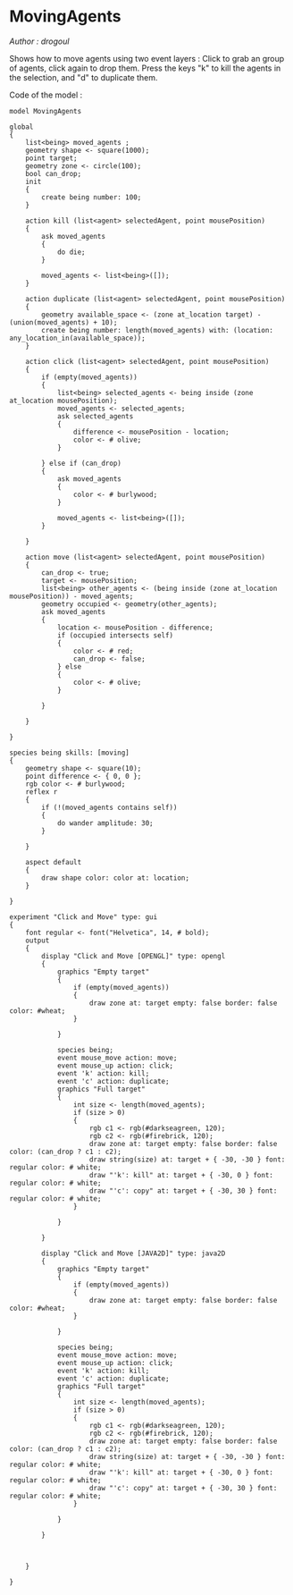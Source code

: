 [//]: # (keyword|operator_at_location)
[//]: # (keyword|operator_union)
[//]: # (keyword|operator_inside)
[//]: # (keyword|operator_intersects)
[//]: # (keyword|operator_contains)
[//]: # (keyword|operator_font)
[//]: # (keyword|statement_event)
[//]: # (keyword|constant_#burlywood)
[//]: # (keyword|constant_#olive)
[//]: # (keyword|constant_#bold)
[//]: # (keyword|constant_#wheat)
[//]: # (keyword|constant_#darkseagreen)
[//]: # (keyword|constant_#firebrick)
[//]: # (keyword|type_font)
[//]: # (keyword|concept_gui)
# MovingAgents


_Author : drogoul_

Shows how to move agents using two event layers : 
Click to grab an group of agents, click again to drop them. Press the keys "k" to kill the agents in the selection, and "d" to duplicate them.


Code of the model : 

```
model MovingAgents

global
{
	list<being> moved_agents ;
	geometry shape <- square(1000);
	point target;
	geometry zone <- circle(100);
	bool can_drop;
	init
	{
		create being number: 100;
	}

	action kill (list<agent> selectedAgent, point mousePosition)
	{
		ask moved_agents
		{
			do die;
		}

		moved_agents <- list<being>([]);
	}

	action duplicate (list<agent> selectedAgent, point mousePosition)
	{
		geometry available_space <- (zone at_location target) - (union(moved_agents) + 10);
		create being number: length(moved_agents) with: (location: any_location_in(available_space));
	}

	action click (list<agent> selectedAgent, point mousePosition)
	{
		if (empty(moved_agents))
		{
			list<being> selected_agents <- being inside (zone at_location mousePosition);
			moved_agents <- selected_agents;
			ask selected_agents
			{
				difference <- mousePosition - location;
				color <- # olive;
			}

		} else if (can_drop)
		{
			ask moved_agents
			{
				color <- # burlywood;
			}

			moved_agents <- list<being>([]);
		}

	}

	action move (list<agent> selectedAgent, point mousePosition)
	{
		can_drop <- true;
		target <- mousePosition;
		list<being> other_agents <- (being inside (zone at_location mousePosition)) - moved_agents;
		geometry occupied <- geometry(other_agents);
		ask moved_agents
		{
			location <- mousePosition - difference;
			if (occupied intersects self)
			{
				color <- # red;
				can_drop <- false;
			} else
			{
				color <- # olive;
			}

		}

	}

}

species being skills: [moving]
{
	geometry shape <- square(10);
	point difference <- { 0, 0 };
	rgb color <- # burlywood;
	reflex r
	{
		if (!(moved_agents contains self))
		{
			do wander amplitude: 30;
		}

	}

	aspect default
	{
		draw shape color: color at: location;
	}

}

experiment "Click and Move" type: gui
{
	font regular <- font("Helvetica", 14, # bold);
	output
	{
		display "Click and Move [OPENGL]" type: opengl
		{
			graphics "Empty target" 
			{
				if (empty(moved_agents))
				{
					draw zone at: target empty: false border: false color: #wheat;
				}

			}

			species being;
			event mouse_move action: move;
			event mouse_up action: click;
			event 'k' action: kill;
			event 'c' action: duplicate;
			graphics "Full target" 
			{
				int size <- length(moved_agents);
				if (size > 0)
				{
					rgb c1 <- rgb(#darkseagreen, 120);
					rgb c2 <- rgb(#firebrick, 120);
					draw zone at: target empty: false border: false color: (can_drop ? c1 : c2);
					draw string(size) at: target + { -30, -30 } font: regular color: # white;
					draw "'k': kill" at: target + { -30, 0 } font: regular color: # white;
					draw "'c': copy" at: target + { -30, 30 } font: regular color: # white;
				}

			}

		}
		
		display "Click and Move [JAVA2D]" type: java2D
		{
			graphics "Empty target" 
			{
				if (empty(moved_agents))
				{
					draw zone at: target empty: false border: false color: #wheat;
				}

			}

			species being;
			event mouse_move action: move;
			event mouse_up action: click;
			event 'k' action: kill;
			event 'c' action: duplicate;
			graphics "Full target" 
			{
				int size <- length(moved_agents);
				if (size > 0)
				{
					rgb c1 <- rgb(#darkseagreen, 120);
					rgb c2 <- rgb(#firebrick, 120);
					draw zone at: target empty: false border: false color: (can_drop ? c1 : c2);
					draw string(size) at: target + { -30, -30 } font: regular color: # white;
					draw "'k': kill" at: target + { -30, 0 } font: regular color: # white;
					draw "'c': copy" at: target + { -30, 30 } font: regular color: # white;
				}

			}

		}
		
		
		
	}

}
```
